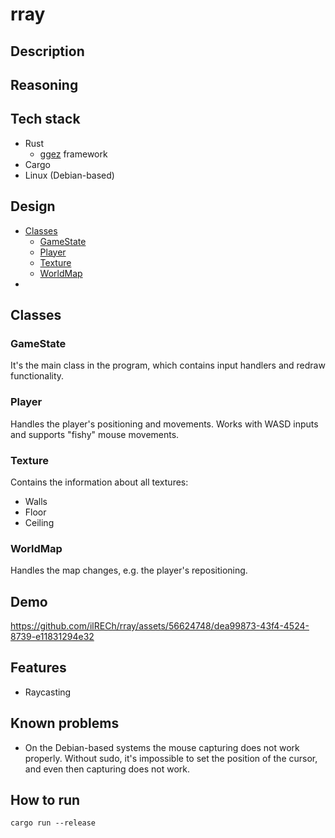 # rray

## Description

## Reasoning

## Tech stack
- Rust
    - [ggez](https://github.com/ggez/ggez) framework
- Cargo
- Linux (Debian-based)

## Design
- [Classes](#Classes)
    - [GameState](#GameState)
    - [Player](#Player)
    - [Texture](#Texture)
    - [WorldMap](#WorldMap)
- [](#Demo)

## Classes

### GameState
It's the main class in the program, which contains input handlers and redraw functionality.

### Player
Handles the player's positioning and movements. Works with WASD inputs and supports "fishy" mouse movements.

### Texture
Contains the information about all textures:
- Walls
- Floor
- Ceiling

### WorldMap
Handles the map changes, e.g. the player's repositioning.

## Demo
https://github.com/ilRECh/rray/assets/56624748/dea99873-43f4-4524-8739-e11831294e32

## Features
- Raycasting

## Known problems
- On the Debian-based systems the mouse capturing does not work properly. Without sudo, it's impossible to set the position of the cursor, and even then capturing does not work.

## How to run

```
cargo run --release
```
